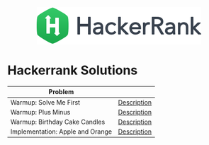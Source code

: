 <p align="center">
    <img alt="HackerRank" src="logo.png">
</p>

# Hackerrank Solutions

| Problem  |    |
| ------------- | ------------- |
| Warmup: Solve Me First | [Description](https://www.hackerrank.com/challenges/solve-me-first/problem)
| Warmup: Plus Minus | [Description](https://www.hackerrank.com/challenges/plus-minus/problem)
| Warmup: Birthday Cake Candles | [Description](https://www.hackerrank.com/challenges/birthday-cake-candles/problem)
| Implementation: Apple and Orange | [Description](https://www.hackerrank.com/challenges/apple-and-orange/problem)


